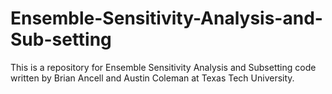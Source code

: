 # Ensemble-Sensitivity-Analysis-and-Sub-setting

This is a repository for Ensemble Sensitivity Analysis and Subsetting code written by Brian Ancell and Austin Coleman at Texas Tech University.
